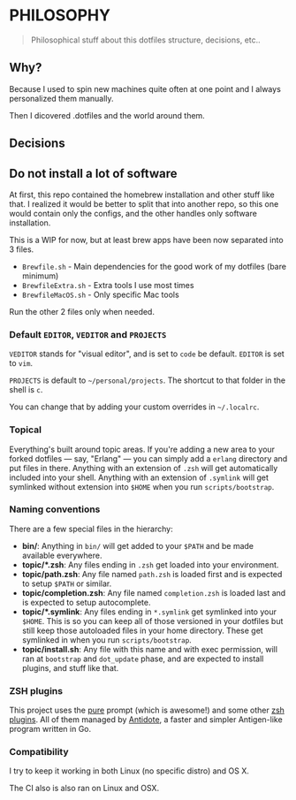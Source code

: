 # PHILOSOPHY

> Philosophical stuff about this dotfiles structure, decisions, etc..

## Why?

Because I used to spin new machines quite often at one point and I always personalized them manually.

Then I dicovered .dotfiles and the world around them.

## Decisions

## Do not install a lot of software

At first, this repo contained the homebrew installation and other stuff like that. I realized it would be better to split that into another repo, so this one would contain only the configs, and the other handles only software installation.

This is a WIP for now, but at least brew apps have been now separated into 3 files.

* `Brewfile.sh` - Main dependencies for the good work of my dotfiles (bare minimum)
* `BrewfileExtra.sh` - Extra tools I use most times
* `BrewfileMacOS.sh` - Only specific Mac tools

Run the other 2 files only when needed.

### Default `EDITOR`, `VEDITOR` and `PROJECTS`

`VEDITOR` stands for "visual editor", and is set to `code` be default. `EDITOR`
is set to `vim`.

`PROJECTS` is default to `~/personal/projects`. The shortcut to that folder in the shell
is `c`.

You can change that by adding your custom overrides in `~/.localrc`.

### Topical

Everything's built around topic areas. If you're adding a new area to your
forked dotfiles — say, "Erlang" — you can simply add a `erlang` directory and
put files in there. Anything with an extension of `.zsh` will get automatically
included into your shell. Anything with an extension of `.symlink` will get
symlinked without extension into `$HOME` when you run `scripts/bootstrap`.

### Naming conventions

There are a few special files in the hierarchy:

- **bin/**: Anything in `bin/` will get added to your `$PATH` and be made
  available everywhere.
- **topic/\*.zsh**: Any files ending in `.zsh` get loaded into your
  environment.
- **topic/path.zsh**: Any file named `path.zsh` is loaded first and is
  expected to setup `$PATH` or similar.
- **topic/completion.zsh**: Any file named `completion.zsh` is loaded
  last and is expected to setup autocomplete.
- **topic/\*.symlink**: Any files ending in `*.symlink` get symlinked into
  your `$HOME`. This is so you can keep all of those versioned in your dotfiles
  but still keep those autoloaded files in your home directory. These get
  symlinked in when you run `scripts/bootstrap`.
- **topic/install.sh**: Any file with this name and with exec permission, will
ran at `bootstrap` and `dot_update` phase, and are expected to install plugins,
and stuff like that.

### ZSH plugins

This project uses the [pure][pure] prompt (which is awesome!) and some other
[zsh plugins](/antidote/bundles.txt). All of them managed by [Antidote][antidote],
a faster and simpler Antigen-like program written in Go.

[pure]: https://github.com/sindresorhus/pure
[antidote]: https://github.com/mattmc3/antidote

### Compatibility

I try to keep it working in both Linux (no specific distro) and OS X.

The CI also is also ran on Linux and OSX.
